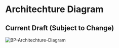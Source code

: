 # Architechture Diagram

## Current Draft (Subject to Change)

![BP-Architechture-Diagram](https://user-images.githubusercontent.com/38653851/141993546-33ec2a68-0b8f-44bc-bf18-8ef4284784db.png)
